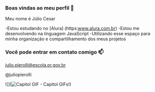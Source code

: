 ### Boas vindas ao meu perfil 💙

Meu nome é Júlio Cesar

-Estou estudando no [Alura] (https:www.alura.com.br)
-Estou me desenvolvendo na linguagem JavaScript
-Utilizando esse espaço para minha organização e compartilhamento dos meus projetos

### Você pode entrar em contato comigo 📫

julio.pierolli@escola.pr.gov.br

@juliopierolli

![](<img src="https://media.tenor.com/esXXDadyiNUAAAAC/capitol.gif" alt="Capitol GIF - Capitol GIFs"/>!)


